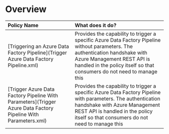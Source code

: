 Overview
====================

| Policy Name | What does it do?                                                               |
|:-----|:--------------------------------------------------------------------------------------|
| [Triggering an Azure Data Factory Pipeline](Trigger Azure Data Factory Pipeline.xml) | Provides the capability to trigger a specific Azure Data Factory Pipeline without parameters. The authentication handshake with Azure Management REST API is handled in the policy itself so that consumers do not need to manage this |
| [Trigger Azure Data Factory Pipeline With Parameters](Trigger Azure Data Factory Pipeline With Parameters.xml) | Provides the capability to trigger a specific Azure Data Factory Pipeline with parameters. The authentication handshake with Azure Management REST API is handled in the policy itself so that consumers do not need to manage this |